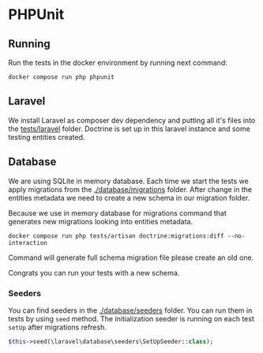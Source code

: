 # PHPUnit

## Running
Run the tests in the docker environment by running next command:
```shell
docker compose run php phpunit
```

## Laravel
We install Laravel as composer dev dependency and putting all it's files into the [tests/laravel]() folder. Doctrine is set up in this laravel instance and some testing entities created.

## Database
We are using SQLite in memory database. Each time we start the tests we apply migrations from the [./database/migrations](./database/migrations) folder. After change in the entities metadata we need to create a new schema in our migration folder.

Because we use in memory database for migrations command that generates new migrations looking into entities metadata.
```shell
docker compose run php tests/artisan doctrine:migrations:diff --no-interaction
```
Command will generate full schema migration file please create an old one.

Congrats you can run your tests with a new schema.

### Seeders
You can find seeders in the [./database/seeders](./database/seeders) folder. You can run them in tests by using `seed` method. The initialization seeder is running on each test `setUp` after migrations refresh.

```php
$this->seed(\laravel\database\seeders\SetUpSeeder::class);
```
